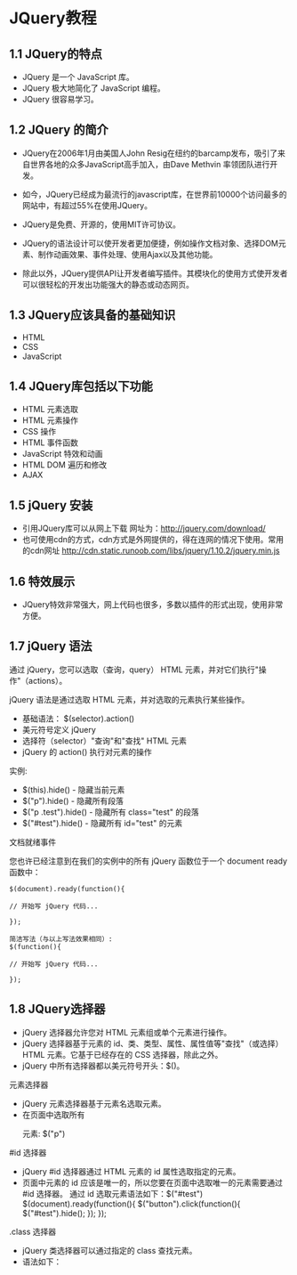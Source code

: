 # JQuery教程
## 1.1 JQuery的特点
- JQuery 是一个 JavaScript 库。
- JQuery 极大地简化了 JavaScript 编程。
- JQuery 很容易学习。

## 1.2 JQuery 的简介
 - JQuery在2006年1月由美国人John Resig在纽约的barcamp发布，吸引了来自世界各地的众多JavaScript高手加入，由Dave Methvin  率领团队进行开发。

 - 如今，JQuery已经成为最流行的javascript库，在世界前10000个访问最多的网站中，有超过55%在使用JQuery。

 - JQuery是免费、开源的，使用MIT许可协议。

 - JQuery的语法设计可以使开发者更加便捷，例如操作文档对象、选择DOM元素、制作动画效果、事件处理、使用Ajax以及其他功能。

- 除此以外，JQuery提供API让开发者编写插件。其模块化的使用方式使开发者可以很轻松的开发出功能强大的静态或动态网页。

## 1.3 JQuery应该具备的基础知识
- HTML
- CSS
- JavaScript

## 1.4 JQuery库包括以下功能
- HTML 元素选取
- HTML 元素操作
- CSS 操作
- HTML 事件函数
- JavaScript 特效和动画
- HTML DOM 遍历和修改
- AJAX

## 1.5 jQuery 安装
- 引用JQuery库可以从网上下载 网址为：http://jquery.com/download/
- 也可使用cdn的方式，cdn方式是外网提供的，得在连网的情况下使用。常用的cdn网址   http://cdn.static.runoob.com/libs/jquery/1.10.2/jquery.min.js

## 1.6 特效展示
- JQuery特效非常强大，网上代码也很多，多数以插件的形式出现，使用非常方便。

## 1.7 jQuery 语法
通过 jQuery，您可以选取（查询，query） HTML 元素，并对它们执行"操作"（actions）。

jQuery 语法是通过选取 HTML 元素，并对选取的元素执行某些操作。
- 基础语法： $(selector).action()
- 美元符号定义 jQuery
- 选择符（selector）"查询"和"查找" HTML 元素
- jQuery 的 action() 执行对元素的操作

实例:
- $(this).hide() - 隐藏当前元素
- $("p").hide() - 隐藏所有段落
- $("p .test").hide() - 隐藏所有 class="test" 的段落
- $("#test").hide() - 隐藏所有 id="test" 的元素

文档就绪事件

您也许已经注意到在我们的实例中的所有 jQuery 函数位于一个 document ready 函数中：

    $(document).ready(function(){

    // 开始写 jQuery 代码...

    }); 

    简洁写法（与以上写法效果相同）:
    $(function(){

    // 开始写 jQuery 代码...

    }); 

## 1.8 JQuery选择器

- jQuery 选择器允许您对 HTML 元素组或单个元素进行操作。 
- jQuery 选择器基于元素的 id、类、类型、属性、属性值等"查找"（或选择）HTML 元素。它基于已经存在的 CSS 选择器，除此之外。
- jQuery 中所有选择器都以美元符号开头：$()。

元素选择器
- jQuery 元素选择器基于元素名选取元素。
- 在页面中选取所有 <p> 元素:
  $("p")

\#id 选择器
- jQuery #id 选择器通过 HTML 元素的 id 属性选取指定的元素。
- 页面中元素的 id 应该是唯一的，所以您要在页面中选取唯一的元素需要通过 #id 选择器。
通过 id 选取元素语法如下：$("#test")
    $(document).ready(function(){ 
      $("button").click(function(){ 
        $("#test").hide(); 
      }); 
    });

.class 选择器

- jQuery 类选择器可以通过指定的 class 查找元素。
- 语法如下：
